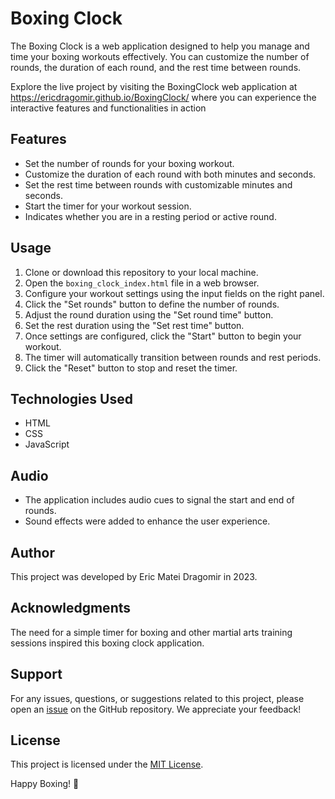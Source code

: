 # Boxing Clock

The Boxing Clock is a web application designed to help you manage and time your boxing workouts effectively. You can customize the number of rounds, the duration of each round, and the rest time between rounds.

Explore the live project by visiting the BoxingClock web application at https://ericdragomir.github.io/BoxingClock/ where you can experience the interactive features and functionalities in action

## Features

- Set the number of rounds for your boxing workout.
- Customize the duration of each round with both minutes and seconds.
- Set the rest time between rounds with customizable minutes and seconds.
- Start the timer for your workout session.
- Indicates whether you are in a resting period or active round.

## Usage

1. Clone or download this repository to your local machine.
2. Open the `boxing_clock_index.html` file in a web browser.
3. Configure your workout settings using the input fields on the right panel.
4. Click the "Set rounds" button to define the number of rounds.
5. Adjust the round duration using the "Set round time" button.
6. Set the rest duration using the "Set rest time" button.
7. Once settings are configured, click the "Start" button to begin your workout.
8. The timer will automatically transition between rounds and rest periods.
9. Click the "Reset" button to stop and reset the timer.

## Technologies Used

- HTML
- CSS
- JavaScript

## Audio

- The application includes audio cues to signal the start and end of rounds.
- Sound effects were added to enhance the user experience.

## Author

This project was developed by Eric Matei Dragomir in 2023.

## Acknowledgments
The need for a simple timer for boxing and other martial arts training sessions inspired this boxing clock application.

## Support
For any issues, questions, or suggestions related to this project, please open an [issue](https://github.com/Eridark07/BoxingClock/issues) on the GitHub repository. We appreciate your feedback!

## License

This project is licensed under the [MIT License](LICENSE).

Happy Boxing! 🥊
